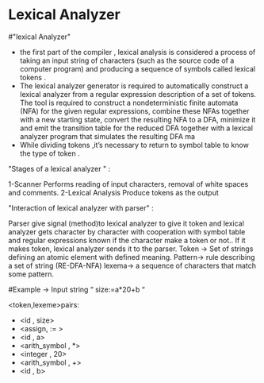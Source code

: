 # Lexical Analyzer
#"lexical Analyzer"
- the first part of the compiler , lexical analysis is
considered a process of taking an input string of
characters (such as the source code of a computer
program) and producing a sequence of symbols
called lexical tokens .
- The lexical analyzer generator is required to
automatically construct a lexical analyzer from a
regular expression description of a set of tokens.
The tool is required to construct a nondeterministic
finite automata (NFA) for the given regular
expressions, combine these NFAs together with a
new starting state, convert the resulting NFA to a
DFA, minimize it and emit the transition table for
the reduced DFA together with a lexical analyzer
program that simulates the resulting DFA ma
- While dividing tokens ,it’s necessary to return to
symbol table to know the type of token .

 "Stages of a lexical analyzer " :
 
1-Scanner
Performs reading of input characters, removal of white
spaces and comments.
2-Lexical Analysis
Produce tokens as the output

"Interaction of lexical analyzer with parser" :

Parser give signal (method)to lexical analyzer to give it
token and lexical analyzer gets character by character
with cooperation with symbol table and regular
expressions known if the character make a token or not..
If it makes token, lexical analyzer sends it to the parser.
Token → Set of strings defining an atomic element with
defined meaning.
Pattern→ rule describing a set of string (RE-DFA-NFA)
lexema→ a sequence of characters that match some
pattern.


#Example → Input string “ size:=a*20+b “

<token,lexeme>pairs:
- <id , size>
- <assign, := >
- <id , a>
- <arith_symbol ,
*>
- <integer , 20>
- <arith_symbol , +>
- <id , b>


